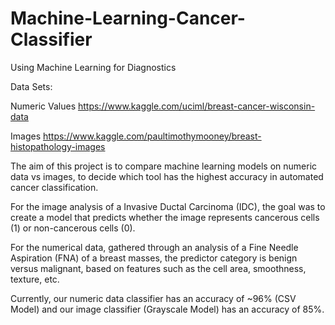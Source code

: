 # Machine-Learning-Cancer-Classifier

Using Machine Learning for Diagnostics 

Data Sets:

Numeric Values https://www.kaggle.com/uciml/breast-cancer-wisconsin-data

Images https://www.kaggle.com/paultimothymooney/breast-histopathology-images

The aim of this project is to compare machine learning models on numeric data vs images, to decide which tool has the highest accuracy in automated cancer classification. 

For the image analysis of a Invasive Ductal Carcinoma (IDC), the goal was to create a model that predicts whether the image represents cancerous cells (1) or non-cancerous cells (0).

For the numerical data, gathered through an analysis of a Fine Needle Aspiration (FNA) of a breast masses, the predictor category is benign versus malignant, based on features such as the cell area, smoothness, texture, etc.

Currently, our numeric data classifier has an accuracy of ~96% (CSV Model) and our image classifier (Grayscale Model) has an accuracy of 85%. 
